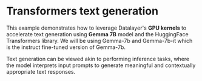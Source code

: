 # Transformers text generation

This example demonstrates how to leverage Datalayer's **GPU kernels** to accelerate text generation using **Gemma 7B** model and the HuggingFace Transformers library. We will be using Gemma-7b and Gemma-7b-it which is the instruct fine-tuned version of Gemma-7b.

Text generation can be viewed akin to performing inference tasks, where the model interprets input prompts to generate meaningful and contextually appropriate text responses.